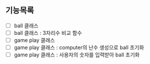 ## 기능목록
- [ ] ball 클래스
- [ ] ball 클래스 : 3자리수 비교 함수
- [ ] game play 클래스
- [ ] game play 클래스 : computer의 난수 생성으로 ball 초기화
- [ ] game play 클래스 : 사용자의 숫자를 입력받아 ball 초기화